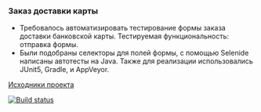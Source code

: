 ### Заказ доставки карты
* Требовалось автоматизировать тестирование формы заказа доставки банковской карты. Тестируемая функциональность: отправка формы.
* Были подобраны селекторы для полей формы, с помощью Selenide написаны автотесты на Java. Также для реализации использовались JUnit5, Gradle, и AppVeyor.

[Исходники проекта](https://github.com/netology-code/aqa-homeworks/tree/master/selenide)

[![Build status](https://ci.appveyor.com/api/projects/status/r0972b59c3xhvlim?svg=true)](https://ci.appveyor.com/project/melamorymory/selenide)
